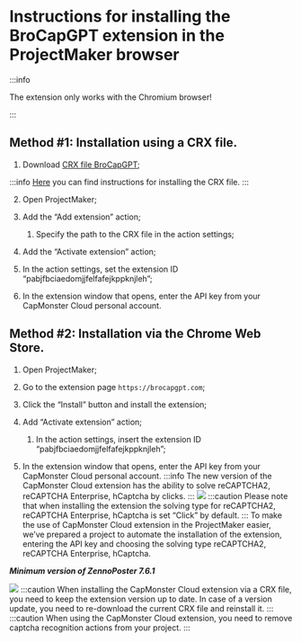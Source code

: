 ﻿---
sidebar_position: 2
sidebar_label: Installation instructions
draft: true
---

# Instructions for installing the BroCapGPT extension in the ProjectMaker browser

:::info

The extension only works with the Chromium browser!

:::

## **Method #1: Installation using a CRX file.**
1. Download [CRX file BroCapGPT](https://brocapgpt.com);

:::info
[Here](https://brocapgpt.com) you can find instructions for installing the CRX file.
:::

2. Open ProjectMaker;

3. Add the “Add extension” action;

    1. Specify the path to the CRX file in the action settings;

4. Add the “Activate extension” action;

5. In the action settings, set the extension ID “pabjfbciaedomjjfelfafejkppknjleh”;

6. In the extension window that opens, enter the API key from your CapMonster Cloud personal account.
## **Method #2: Installation via the Chrome Web Store.**
1. Open ProjectMaker;
2. Go to the extension page `https://brocapgpt.com`;
3. Click the “Install” button and install the extension;
4. Add “Activate extension” action;

    1. In the action settings, insert the extension ID “pabjfbciaedomjjfelfafejkppknjleh”;

5. In the extension window that opens, enter the API key from your CapMonster Cloud personal account.
:::info
The new version of the CapMonster Cloud extension has the ability to solve reCAPTCHA2, reCAPTCHA Enterprise, hCaptcha by clicks.
:::
![](ext.png) 
:::caution
Please note that when installing the extension the solving type for reCAPTCHA2, reCAPTCHA Enterprise, hCaptcha is set “Click” by default.
:::
To make the use of CapMonster Cloud extension in the ProjectMaker easier, we’ve prepared a project to automate the installation of the extension, entering the API key and choosing the solving type reCAPTCHA2, reCAPTCHA Enterprise, hCaptcha.

***Minimum version of ZennoPoster 7.6.1***

![](Aspose.Words.d33c25f1-0d68-4361-bcfb-da50f3892df4.002.png)
:::caution
When installing the CapMonster Cloud extension via a CRX file, you need to keep the extension version up to date. In case of a version update, you need to re-download the current CRX file and reinstall it.
:::
:::caution
When using the CapMonster Cloud extension, you need to remove captcha recognition actions from your project.
:::